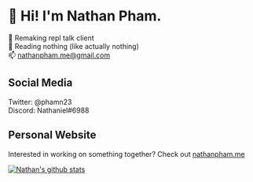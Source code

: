 # 👋 Hi! I'm Nathan Pham.
🥳 Remaking repl talk client  
📙 Reading nothing (like actually nothing)  
📫 [nathanpham.me@gmail.com](mailto:nathanpham.me@gmail.com) 

## Social Media
Twitter: @phamn23    
Discord: Nathaniel#6988  

## Personal Website
Interested in working on something together? Check out [nathanpham.me](https://nathanpham.me)

[![Nathan's github stats](https://github-readme-stats.vercel.app/api?username=nathan-pham&theme=radical&show_icons=true)](https://github.com/anuraghazra/github-readme-stats)
